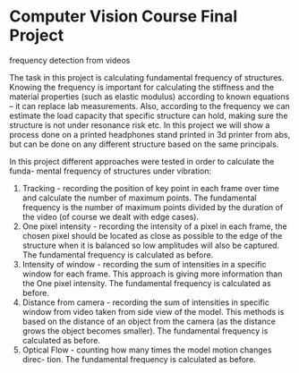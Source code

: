 # Computer Vision Course Final Project
frequency detection from videos

The task in this project is calculating fundamental frequency of structures. Knowing the frequency is important for calculating the stiffness and the material properties (such as elastic modulus) according to known equations – it can replace lab measurements. Also, according to the frequency we can estimate the load capacity that specific structure can hold, making sure the structure is not under resonance risk etc. In this project we will show a process done on a printed headphones stand printed in 3d printer from abs, but can be done on any different structure based on the same principals.

In this project different approaches were tested in order to calculate the funda- mental frequency of structures under vibration:
1. Tracking - recording the position of key point in each frame over time and calculate the number of maximum points. The fundamental frequency is the number of maximum points divided by the duration of the video (of course we dealt with edge cases).
2. One pixel intensity - recording the intensity of a pixel in each frame, the chosen pixel should be located as close as possible to the edge of the structure when it is balanced so low amplitudes will also be captured. The fundamental frequency is calculated as before.
3. Intensity of window - recording the sum of intensities in a specific window for each frame. This approach is giving more information than the One pixel intensity. The fundamental frequency is calculated as before.
4. Distance from camera - recording the sum of intensities in specific window from video taken from side view of the model. This methods is based on the distance of an object from the camera (as the distance grows the object becomes smaller). The fundamental frequency is calculated as before.
5. Optical Flow - counting how many times the model motion changes direc- tion. The fundamental frequency is calculated as before.
